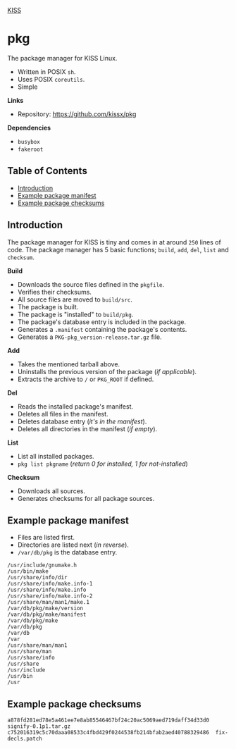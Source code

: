 <a href='/'>KISS</a>

# pkg

The package manager for KISS Linux.

- Written in POSIX `sh`.
- Uses POSIX `coreutils`.
- Simple

**Links**

- Repository: <https://github.com/kissx/pkg>

**Dependencies**

- `busybox`
- `fakeroot`


## Table of Contents

<!-- vim-markdown-toc GFM -->

* [Introduction](#introduction)
* [Example package manifest](#example-package-manifest)
* [Example package checksums](#example-package-checksums)

<!-- vim-markdown-toc -->

## Introduction

The package manager for KISS is tiny and comes in at around `250` lines of code. The package manager has 5 basic functions; `build`, `add`, `del`, `list` and `checksum`.

**Build**

- Downloads the source files defined in the `pkgfile`.
- Verifies their checksums.
- All source files are moved to `build/src`.
- The package is built.
- The package is "installed" to `build/pkg`.
- The package's database entry is included in the package.
- Generates a `.manifest` containing the package's contents.
- Generates a `PKG-pkg_version-release.tar.gz` file.

**Add**

- Takes the mentioned tarball above.
- Uninstalls the previous version of the package (*if applicable*).
- Extracts the archive to `/` or `PKG_ROOT` if defined.

**Del**

- Reads the installed package's manifest.
- Deletes all files in the manifest.
- Deletes database entry (*it's in the manifest*).
- Deletes all directories in the manifest (*if empty*).

**List**

- List all installed packages.
- `pkg list pkgname` (*return 0 for installed, 1 for not-installed*)

**Checksum**

- Downloads all sources.
- Generates checksums for all package sources.


## Example package manifest

- Files are listed first.
- Directories are listed next (*in reverse*).
- `/var/db/pkg` is the database entry.

```
/usr/include/gnumake.h
/usr/bin/make
/usr/share/info/dir
/usr/share/info/make.info-1
/usr/share/info/make.info
/usr/share/info/make.info-2
/usr/share/man/man1/make.1
/var/db/pkg/make/version
/var/db/pkg/make/manifest
/var/db/pkg/make
/var/db/pkg
/var/db
/var
/usr/share/man/man1
/usr/share/man
/usr/share/info
/usr/share
/usr/include
/usr/bin
/usr
```

## Example package checksums

```
a878fd281ed78e5a461ee7e8ab85546467bf24c20ac5069aed719daff34d33d0  signify-0.1p1.tar.gz
c752016319c5c70daaa08533c4fbd429f0244538fb214bfab2aed40788329486  fix-decls.patch
```
